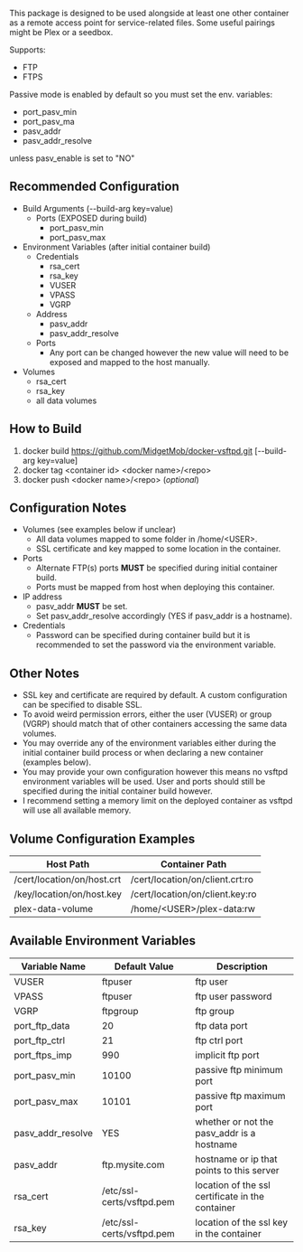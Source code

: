 This package is designed to be used alongside at least one other container as a remote access point for service-related files. Some useful pairings might be Plex or a seedbox.

Supports:
* FTP
* FTPS

Passive mode is enabled by default so you must set the env. variables:
  * port_pasv_min
  * port_pasv_ma
  * pasv_addr
  * pasv_addr_resolve
  
unless pasv_enable is set to "NO"  

## Recommended Configuration
* Build Arguments (--build-arg key=value)
  * Ports (EXPOSED during build)
    * port_pasv_min
    * port_pasv_max
* Environment Variables (after initial container build)
  * Credentials
    * rsa_cert
    * rsa_key
    * VUSER
    * VPASS
    * VGRP
  * Address
    * pasv_addr
    * pasv_addr_resolve
  * Ports 
    * Any port can be changed however the new value will need to be exposed and mapped to the host manually.
* Volumes
  * rsa_cert
  * rsa_key
  * all data volumes

## How to Build
1. docker build https://github.com/MidgetMob/docker-vsftpd.git [--build-arg key=value]  
3. docker tag \<container id> \<docker name>/\<repo>  
3. docker push \<docker name>/\<repo> (*optional*)

## Configuration Notes
* Volumes (see examples below if unclear)
  * All data volumes mapped to some folder in /home/\<USER>.
  * SSL certificate and key mapped to some location in the container.
* Ports
  * Alternate FTP(s) ports **MUST** be specified during initial container build.
  * Ports must be mapped from host when deploying this container.
* IP address
  * pasv_addr **MUST** be set.
  * Set pasv_addr_resolve accordingly (YES if pasv_addr is a hostname).
* Credentials
  * Password can be specified during container build but it is recommended to set the password via the environment variable.

## Other Notes
* SSL key and certificate are required by default. A custom configuration can be specified to disable SSL.
* To avoid weird permission errors, either the user (VUSER) or group (VGRP) should match that of other containers accessing the same data volumes.
* You may override any of the environment variables either during the initial container build process or when declaring a new container (examples below).
* You may provide your own configuration however this means no vsftpd environment variables will be used. User and ports should still be specified during the initial container build however.
* I recommend setting a memory limit on the deployed container as vsftpd will use all available memory.

## Volume Configuration Examples
Host Path | Container Path
--------- | --------------
/cert/location/on/host.crt | /cert/location/on/client.crt:ro
/key/location/on/host.key | /cert/location/on/client.key:ro
plex-data-volume | /home/\<USER>/plex-data:rw

## Available Environment Variables
Variable Name | Default Value | Description
------------- | ------------- | -----------
VUSER | ftpuser | ftp user  
VPASS | ftpuser | ftp user password  
VGRP | ftpgroup | ftp group  
port_ftp_data | 20 | ftp data port 
port_ftp_ctrl | 21 | ftp ctrl port  
port_ftps_imp | 990 | implicit ftp port  
port_pasv_min | 10100 | passive ftp minimum port  
port_pasv_max | 10101 | passive ftp maximum port
pasv_addr_resolve | YES | whether or not the pasv_addr is a hostname
pasv_addr | ftp.mysite.com | hostname or ip that points to this server  
rsa_cert | /etc/ssl-certs/vsftpd.pem | location of the ssl certificate in the container  
rsa_key | /etc/ssl-certs/vsftpd.pem | location of the ssl key in the container
